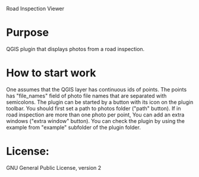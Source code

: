 Road Inspection Viewer

# Purpose
QGIS plugin that displays photos from a road inspection.

# How to start work
One assumes that the QGIS layer has continuous ids of points. The points has "file_names" field of photo file names
that are separated with semicolons. The plugin can be started by a button with its icon on the plugin toolbar.
You should first set a path to photos folder ("path" button).
If in road inspection are more than one photo per point, You can add an extra windows ("extra window" button).
You can check the plugin by using the example from "example" subfolder of the plugin folder.
 
# License:
GNU General Public License, version 2

